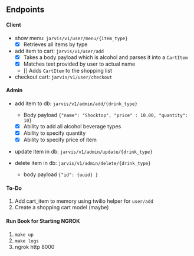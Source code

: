 ## Endpoints
#### Client
- show menu: `jarvis/v1/user/menu/{item_type}`
  - [x] Retrieves all items by type 
- add item to cart: `jarvis/v1/user/add`
  - [x] Takes a body payload which is alcohol and parses it into a `CartItem`
  - [x] Matches text provided by user to actual name  
  - [] Adds `CartItem` to the shopping list 
- checkout cart: `jarvis/v1/user/checkout`

#### Admin
- add item to db: `jarvis/v1/admin/add/{drink_type}`
  - Body payload `{"name": "Shocktop", "price" : 10.00, "quantity": 10}`
  - [x] Ability to add all alcohol beverage types
  - [x] Ability to specify quantity 
  - [x] Ability to specify price of item 

- update item in db: `jarvis/v1/admin/update/{drink_type}`

- delete item in db: `jarvis/v1/admin/delete/{drink_type}`
  - body payload `{"id": {uuid} }`


#### To-Do
1. Add cart_item to memory using twilio helper for `user/add` 
2. Create a shopping cart model (maybe)

#### Run Book for Starting NGROK 
1. `make up`
2. `make logs`
3. ngrok http 8000



